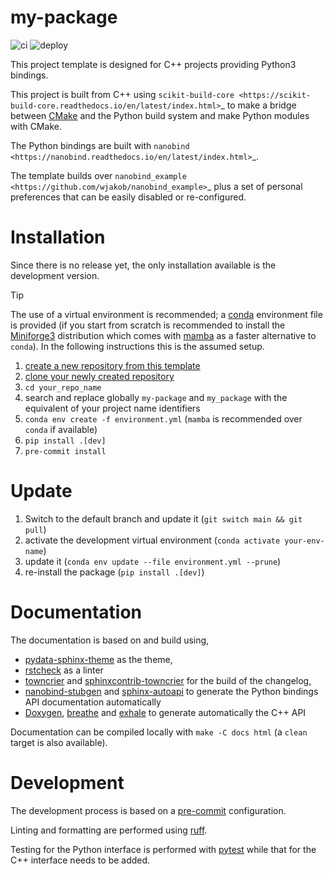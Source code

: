 # my-package

![ci](https://github.com/github/docs/actions/workflows/ci.yml/badge.svg?branch=main)
![deploy](https://github.com/github/docs/actions/workflows/deploy.yml/badge.svg?branch=main)

This project template is designed for C++ projects providing Python3 bindings.

This project is built from C++ using
`scikit-build-core <https://scikit-build-core.readthedocs.io/en/latest/index.html>`_
to make a bridge between [CMake](https://cmake.org/) and the Python build system and make Python modules with CMake.

The Python bindings are built with `nanobind <https://nanobind.readthedocs.io/en/latest/index.html>`_.

The template builds over `nanobind_example <https://github.com/wjakob/nanobind_example>`_
plus a set of personal preferences that can be easily disabled or re-configured.

# Installation

Since there is no release yet, the only installation
available is the development version.

> [!TIP]
> The use of a virtual environment is recommended;
  a [conda](https://docs.conda.io/projects/conda/en/stable/user-guide/index.html) environment
  file is provided (if you start from scratch is recommended to
  install the [Miniforge3](https://github.com/conda-forge/miniforge) distribution which comes with [mamba](https://mamba.readthedocs.io/) as a faster alternative to `conda`).
  In the following instructions this is the assumed setup.

1. [create a new repository from this template](https://docs.github.com/en/repositories/creating-and-managing-repositories/creating-a-repository-from-a-template)
2. [clone your newly created repository](https://docs.github.com/en/repositories/creating-and-managing-repositories/cloning-a-repository)
2. `cd your_repo_name`
3. search and replace globally `my-package` and `my_package` with the equivalent of your project name identifiers
2. `conda env create -f environment.yml` (`mamba` is recommended over `conda` if available)
3. `pip install .[dev]`
4. `pre-commit install`

# Update

1. Switch to the default branch and update it (`git switch main && git pull`)
2. activate the development virtual environment (`conda activate your-env-name`)
3. update it (`conda env update --file environment.yml --prune`)
4. re-install the package (`pip install .[dev]`)

# Documentation

The documentation is based on [](https://www.sphinx-doc.org/en/master/usage/restructuredtext/basics.html)
and build using,

- [pydata-sphinx-theme]() as the theme,
- [rstcheck](https://rstcheck.readthedocs.io/en/latest/) as a linter
- [towncrier](https://towncrier.readthedocs.io/)
   and [sphinxcontrib-towncrier](https://sphinxcontrib-towncrier.readthedocs.io/en/latest/)
   for the build of the changelog,
- [nanobind-stubgen](https://github.com/cansik/nanobind-stubgen) and [sphinx-autoapi](https://sphinx-autoapi.readthedocs.io/)
   to generate the Python bindings API documentation automatically
- [Doxygen](https://www.doxygen.nl/), [breathe](https://breathe.readthedocs.io/)
  and [exhale](https://exhale.readthedocs.io/en/latest/index.html)
  to generate automatically the C++ API

Documentation can be compiled locally with `make -C docs html` (a `clean` target is also available).

# Development

The development process is based on a
[pre-commit](https://pre-commit.com/) configuration.

Linting and formatting are performed using
[ruff](https://docs.astral.sh/ruff/).

Testing for the Python interface is performed with [pytest](https://docs.pytest.org/en/latest/)
while that for the C++ interface needs to be added.